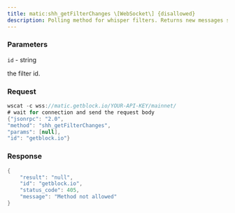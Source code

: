 ```yaml
---
title: matic:shh_getFilterChanges \[WebSocket\] {disallowed}
description: Polling method for whisper filters. Returns new messages since the lastcall of this method.Note calling the shh_getMessages method, will reset the buffer for thismethod, so that you won’t receive duplicate messages.
---
```


### Parameters


`id` - string

the filter id.

### Request

``` java
wscat -c wss://matic.getblock.io/YOUR-API-KEY/mainnet/ 
# wait for connection and send the request body 
{"jsonrpc": "2.0",
"method": "shh_getFilterChanges",
"params": [null],
"id": "getblock.io"}
```

###  Response

``` java
{
    "result": "null",
    "id": "getblock.io",
    "status_code": 405,
    "message": "Method not allowed"
}
```

